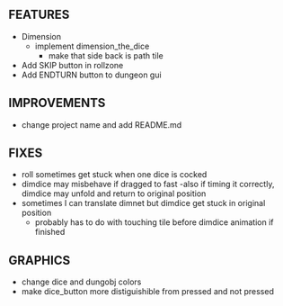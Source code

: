 ## FEATURES
- Dimension
    - implement dimension_the_dice
        - make that side back is path tile
- Add SKIP button in rollzone
- Add ENDTURN button to dungeon gui

## IMPROVEMENTS
- change project name and add README.md

## FIXES
- roll sometimes get stuck when one dice is cocked
- dimdice may misbehave if dragged to fast
    -also if timing it correctly, dimdice may unfold and return to original position
- sometimes I can translate dimnet but dimdice get stuck in original position
    - probably has to do with touching tile before dimdice animation if finished

## GRAPHICS
- change dice and dungobj colors
- make dice_button more distiguishible from pressed and not pressed
